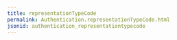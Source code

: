 ```yaml
---
title: representationTypeCode
permalink: Authentication.representationTypeCode.html
jsonid: authentication_representationtypecode
---
```


